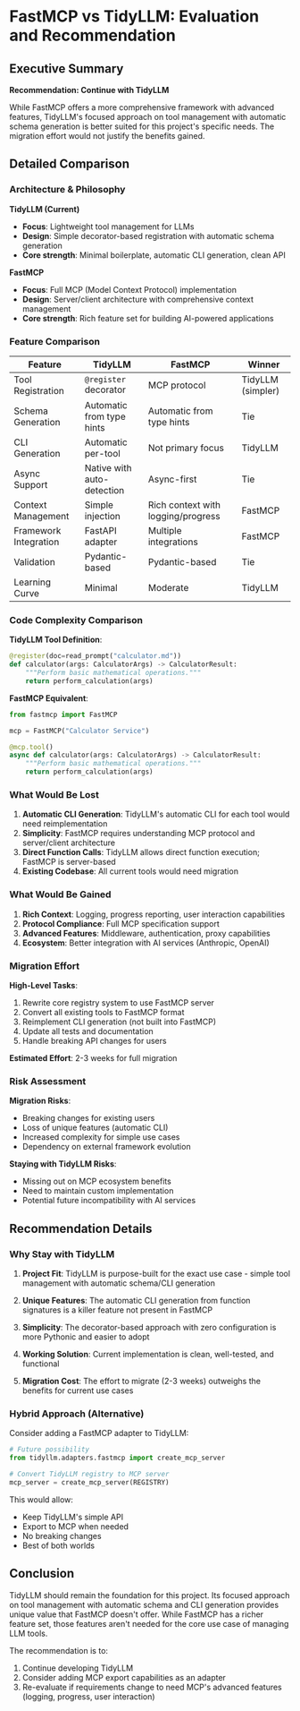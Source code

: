 # FastMCP vs TidyLLM: Evaluation and Recommendation

## Executive Summary

**Recommendation: Continue with TidyLLM**

While FastMCP offers a more comprehensive framework with advanced features, TidyLLM's focused approach on tool management with automatic schema generation is better suited for this project's specific needs. The migration effort would not justify the benefits gained.

## Detailed Comparison

### Architecture & Philosophy

**TidyLLM (Current)**
- **Focus**: Lightweight tool management for LLMs
- **Design**: Simple decorator-based registration with automatic schema generation
- **Core strength**: Minimal boilerplate, automatic CLI generation, clean API

**FastMCP**
- **Focus**: Full MCP (Model Context Protocol) implementation
- **Design**: Server/client architecture with comprehensive context management
- **Core strength**: Rich feature set for building AI-powered applications

### Feature Comparison

| Feature | TidyLLM | FastMCP | Winner |
|---------|---------|---------|--------|
| Tool Registration | `@register` decorator | MCP protocol | TidyLLM (simpler) |
| Schema Generation | Automatic from type hints | Automatic from type hints | Tie |
| CLI Generation | Automatic per-tool | Not primary focus | TidyLLM |
| Async Support | Native with auto-detection | Async-first | Tie |
| Context Management | Simple injection | Rich context with logging/progress | FastMCP |
| Framework Integration | FastAPI adapter | Multiple integrations | FastMCP |
| Validation | Pydantic-based | Pydantic-based | Tie |
| Learning Curve | Minimal | Moderate | TidyLLM |

### Code Complexity Comparison

**TidyLLM Tool Definition**:
```python
@register(doc=read_prompt("calculator.md"))
def calculator(args: CalculatorArgs) -> CalculatorResult:
    """Perform basic mathematical operations."""
    return perform_calculation(args)
```

**FastMCP Equivalent**:
```python
from fastmcp import FastMCP

mcp = FastMCP("Calculator Service")

@mcp.tool()
async def calculator(args: CalculatorArgs) -> CalculatorResult:
    """Perform basic mathematical operations."""
    return perform_calculation(args)
```

### What Would Be Lost

1. **Automatic CLI Generation**: TidyLLM's automatic CLI for each tool would need reimplementation
2. **Simplicity**: FastMCP requires understanding MCP protocol and server/client architecture
3. **Direct Function Calls**: TidyLLM allows direct function execution; FastMCP is server-based
4. **Existing Codebase**: All current tools would need migration

### What Would Be Gained

1. **Rich Context**: Logging, progress reporting, user interaction capabilities
2. **Protocol Compliance**: Full MCP specification support
3. **Advanced Features**: Middleware, authentication, proxy capabilities
4. **Ecosystem**: Better integration with AI services (Anthropic, OpenAI)

### Migration Effort

**High-Level Tasks**:
1. Rewrite core registry system to use FastMCP server
2. Convert all existing tools to FastMCP format
3. Reimplement CLI generation (not built into FastMCP)
4. Update all tests and documentation
5. Handle breaking API changes for users

**Estimated Effort**: 2-3 weeks for full migration

### Risk Assessment

**Migration Risks**:
- Breaking changes for existing users
- Loss of unique features (automatic CLI)
- Increased complexity for simple use cases
- Dependency on external framework evolution

**Staying with TidyLLM Risks**:
- Missing out on MCP ecosystem benefits
- Need to maintain custom implementation
- Potential future incompatibility with AI services

## Recommendation Details

### Why Stay with TidyLLM

1. **Project Fit**: TidyLLM is purpose-built for the exact use case - simple tool management with automatic schema/CLI generation

2. **Unique Features**: The automatic CLI generation from function signatures is a killer feature not present in FastMCP

3. **Simplicity**: The decorator-based approach with zero configuration is more Pythonic and easier to adopt

4. **Working Solution**: Current implementation is clean, well-tested, and functional

5. **Migration Cost**: The effort to migrate (2-3 weeks) outweighs the benefits for current use cases

### Hybrid Approach (Alternative)

Consider adding a FastMCP adapter to TidyLLM:
```python
# Future possibility
from tidyllm.adapters.fastmcp import create_mcp_server

# Convert TidyLLM registry to MCP server
mcp_server = create_mcp_server(REGISTRY)
```

This would allow:
- Keep TidyLLM's simple API
- Export to MCP when needed
- No breaking changes
- Best of both worlds

## Conclusion

TidyLLM should remain the foundation for this project. Its focused approach on tool management with automatic schema and CLI generation provides unique value that FastMCP doesn't offer. While FastMCP has a richer feature set, those features aren't needed for the core use case of managing LLM tools.

The recommendation is to:
1. Continue developing TidyLLM
2. Consider adding MCP export capabilities as an adapter
3. Re-evaluate if requirements change to need MCP's advanced features (logging, progress, user interaction)